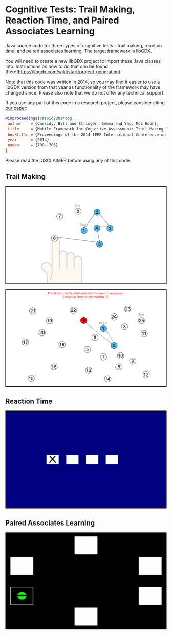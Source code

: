 # Cognitive Tests: Trail Making, Reaction Time, and Paired Associates Learning
Java source code for three types of cognitive tests - trail making,
reaction time, and paired associates learning. The target framework is libGDX.

You will need to create a new libGDX project to import these Java
classes into. Instructions on how to do that can be found [here]https://libgdx.com/wiki/start/project-generation).

Note that this code was written in 2014, so you may find it easier to use a libGDX version from that year as functionality of the framework may have changed since. Please also note that we do not offer any technical support.

If you use any part of this code in a research project, please consider citing [our paper](https://www.researchgate.net/publication/295106328_Mobile_Framework_for_Cognitive_Assessment_Trail_Making_Test_and_Reaction_Time_Test):

```BibTex
@inproceedings{cassidy2014cog,
 author    = {Cassidy, Bill and Stringer, Gemma and Yap, Moi Hoon},
 title     = {Mobile Framework for Cognitive Assessment: Trail Making Test and Reaction Time Test},
 booktitle = {Proceedings of the 2014 IEEE International Conference on Computer and Information Technology},
 year      = {2014},
 pages     = {700--705}
} 
```

Please read the DISCLAIMER before using any of this code.

## Trail Making

![trail making picture 1](https://github.com/bc-bytes/cognitive-tests/blob/master/screenshots/tm1.png "trail making picture 1")

![trail making picture 2](https://github.com/bc-bytes/cognitive-tests/blob/master/screenshots/tm2.png "trail making picture 2")

## Reaction Time

![reaction time picture](https://github.com/bc-bytes/cognitive-tests/blob/master/screenshots/rtt.png "reaction time picture")

## Paired Associates Learning

![paired associates learning](https://github.com/bc-bytes/cognitive-tests/blob/master/screenshots/pal.png "paired associates learning")
